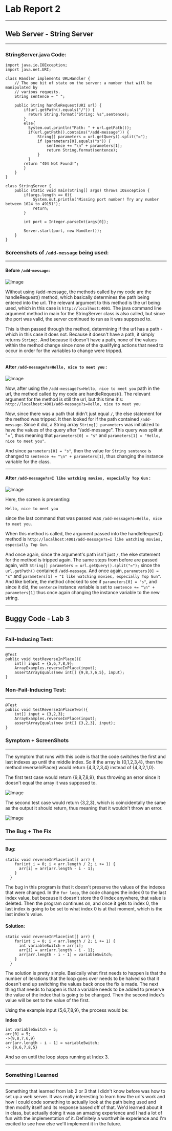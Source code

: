 # Lab Report 2
---
## Web Server - String Server
---
### StringServer.java Code:
```
import java.io.IOException;
import java.net.URI;

class Handler implements URLHandler {
    // The one bit of state on the server: a number that will be manipulated by
    // various requests.
    String sentence = " ";

    public String handleRequest(URI url) {
        if(url.getPath().equals("/")) {
          return String.format("String: %s",sentence);
        }
        else{
          System.out.println("Path: " + url.getPath());
          if(url.getPath().contains("/add-message")) {
              String[] parameters = url.getQuery().split("=");
              if (parameters[0].equals("s")) {
                  sentence += "\n" + parameters[1];
                  return String.format(sentence);
              }
          }
        return "404 Not Found!";
        }
    }
}

class StringServer {
    public static void main(String[] args) throws IOException {
        if(args.length == 0){
            System.out.println("Missing port number! Try any number between 1024 to 49151");
            return;
        }

        int port = Integer.parseInt(args[0]);

        Server.start(port, new Handler());
    }
}
```
### Screenshots of ```/add-message``` being used:
---
#### Before ```/add-message```:
![Image](https://user-images.githubusercontent.com/111078165/215376037-c0788431-96df-40ed-b648-9cdbfd1c5a35.png)

Without using /add-message, the methods called by my code are the handleRequest() method, which basically determines the path being entered into the url. The relevant argument to this method is the url being used, which in this case is ```http://localhost:4001```. The java command line argument method in main for the StringServer class is also called, but since the port was valid, the server continued to run as it was supposed to.

This is then passed through the method, determining if the url has a path - which in this case it does not. Because it doesn't have a path, it simply returns ```String:```. And because it doesn't have a path, none of the values within the method change since none of the qualifying actions that need to occur in order for the variables to change were tripped.

---

#### After ```/add-message?s=Hello, nice to meet you``` : 
![Image](https://user-images.githubusercontent.com/111078165/215376380-2f607c14-6890-4005-8fa8-da11647d100b.png)

Now, after using the ```/add-message?s=Hello, nice to meet you``` path in the url, the method called by my code are handleRequest(). The relevant argument for the method is still the url, but this time it's:
```http://localhost:4001/add-message?s=Hello, nice to meet you```

Now, since there was a path that didn't just equal ```/```, the else statement for the method was tripped.
It then looked for if the path contained ```/add-message```. 
Since it did, a String array ```String[] parameters``` was initialized to have the values of the query after "/add-message". 
This query was split at "=", thus meaning that ```parameters[0] = "s"``` and ```parameters[1] = "Hello, nice to meet you"```. 

And since ```parameters[0] = "s"```, then the value for ```String sentence``` is changed to ```sentence += "\n" + parameters[1]```, thus changing the instance variable for the class. 

---

#### After ```/add-message?s=I like watching movies, especially Top Gun``` : 
![Image](https://user-images.githubusercontent.com/111078165/215376575-d2a1b89a-1da5-4315-8d19-376e6dd53859.png)

Here, the screen is presenting:

```Hello, nice to meet you```

since the last command that was passed was ```/add-message?s=Hello, nice to meet you```.

When this method is called, the argument passed into the handleRequest() method is ```http://localhost:4001/add-message?s=I like watching movies, especially Top Gun```.

And once again, since the argument's path isn't just ```/```, the else statement for the method is tripped again. 
The same steps from before are passed again, with ```String[] parameters = url.getQuery().split("=");``` since the ```url.getPath()``` contained ```/add-message```. And once again, ```parameters[0] = "s"``` and ```parameters[1] = "I like watching movies, especially Top Gun"```.
And like before, the method checked to see if ```parameters[0] = "s"```, and since it did, the ```sentence``` instance variable is set to ```sentence += "\n" + parameters[1]``` thus once again changing the instance variable to the new string.

---

## Buggy Code - Lab 3
---
### Fail-Inducing Test:
---
```
@Test
public void testReverseInPlace(){
    int[] input = {5,6,7,8,9};
    ArrayExamples.reverseInPlace(input);
    assertArrayEquals(new int[] {9,8,7,6,5}, input);
}
```

### Non-Fail-Inducing Test:
---
```
@Test
public void testReverseInPlaceTwo(){
    int[] input = {3,2,3};
    ArrayExamples.reverseInPlace(input);
    assertArrayEquals(new int[] {3,2,3}, input);
}
```

### Symptom + ScreenShots
---
The symptom that runs with this code is that the code switches the first and last indexes up until the middle index. So if the array is {0,1,2,3,4}, then the method reverseInPlace() would return {4,3,2,3,4} instead of {4,3,2,1,0}. 

The first test case would return {9,8,7,8,9}, thus throwing an error since it doesn't equal the array it was supposed to.

![Image](https://user-images.githubusercontent.com/111078165/215386109-3b804d83-84f4-440c-981e-2a1c5b4454c8.png)


The second test case would return {3,2,3}, which is coincidentally the same as the output it should return, thus meaning that it wouldn't throw an error.

![Image](https://user-images.githubusercontent.com/111078165/215386232-3d465ca4-b040-4757-85c4-3e22c3648e5a.png)

### The Bug + The Fix
---
#### Bug:
```
static void reverseInPlace(int[] arr) {
    for(int i = 0; i < arr.length / 2; i += 1) {
      arr[i] = arr[arr.length - i - 1];
    }
  }
```
The bug in this program is that it doesn't preserve the values of the indexes that were changed. In the ``` for loop ```, the code changes the index 0 to the last index value, but because it doesn't store the 0 index anywhere, that value is deleted. Then the program continues on, and once it gets to index 0, the last index is going to be set to what index 0 is at that moment, which is the last index's value.

#### Solution:
```
static void reverseInPlace(int[] arr) {
    for(int i = 0; i < arr.length / 2; i += 1) {
      int variableSwitch = arr[i];
      arr[i] = arr[arr.length - i - 1];
      arr[arr.length - i - 1] = variableSwitch;
    }
  }
```
The solution is pretty simple. Basically what first needs to happen is that the number of iterations that the loop goes over needs to be halved so that it doesn't end up switching the values back once the fix is made. The next thing that needs to happen is that a variable needs to be added to preserve the value of the index that is going to be changed. Then the second index's value will be set to the value of the first.

Using the example input {5,6,7,8,9}, the process would be:

**Index 0**
```
int variableSwitch = 5;
arr[0] = 5;
->{9,8,7,6,9}
arr[arr.length - i - 1] = variableSwitch;
-> {9,6,7,8,5}
```
And so on until the loop stops running at Index 3.

---
### Something I Learned
---
Something that learned from lab 2 or 3 that I didn't know before was how to set up a web server. It was really interesting to learn how the url's work and how I could code something to actually look at the path being used and then modify itself and its response based off of that. We'd learned about it in class, but actually doing it was an amazing experience and I had a lot of fun with the implementation of it. Definitely a worthwhile experience and I'm excited to see how else we'll implement it in the future.
